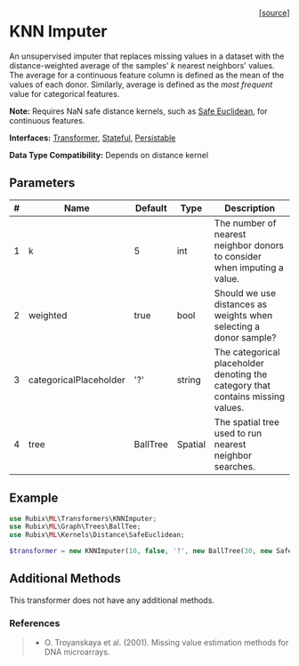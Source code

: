 <span style="float:right;"><a href="https://github.com/RubixML/ML/blob/master/src/Transformers/KNNImputer.php">[source]</a></span>

# KNN Imputer
An unsupervised imputer that replaces missing values in a dataset with the distance-weighted average of the samples' *k* nearest neighbors' values. The average for a continuous feature column is defined as the mean of the values of each donor. Similarly, average is defined as the *most frequent* value for categorical features.

**Note:** Requires NaN safe distance kernels, such as [Safe Euclidean](../kernels/distance/safe-euclidean.md), for continuous features.

**Interfaces:** [Transformer](api.md#transformers), [Stateful](api.md#stateful), [Persistable](../persistable.md)

**Data Type Compatibility:** Depends on distance kernel

## Parameters
| # | Name | Default | Type | Description |
|---|---|---|---|---|
| 1 | k | 5 | int | The number of nearest neighbor donors to consider when imputing a value. |
| 2 | weighted | true | bool | Should we use distances as weights when selecting a donor sample? |
| 3 | categoricalPlaceholder | '?' | string | The categorical placeholder denoting the category that contains missing values. |
| 4 | tree | BallTree | Spatial | The spatial tree used to run nearest neighbor searches. |

## Example
```php
use Rubix\ML\Transformers\KNNImputer;
use Rubix\ML\Graph\Trees\BallTee;
use Rubix\ML\Kernels\Distance\SafeEuclidean;

$transformer = new KNNImputer(10, false, '?', new BallTree(30, new SafeEuclidean()));
```

## Additional Methods
This transformer does not have any additional methods.

### References
>- O. Troyanskaya et al. (2001). Missing value estimation methods for DNA microarrays.